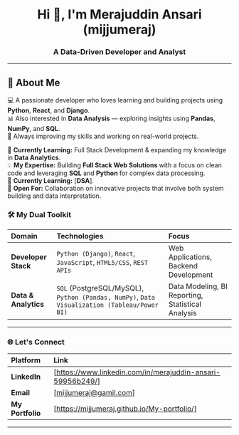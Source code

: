 

<h1 align="center">Hi 👋, I'm Merajuddin Ansari (mijjumeraj)</h1>
<h3 align="center">A Data-Driven Developer and Analyst</h3>

---


## 🚀 About Me

💻 A passionate developer who loves learning and building projects using **Python**, **React**, and **Django**.  
📊 Also interested in **Data Analysis** — exploring insights using **Pandas**, **NumPy**, and **SQL**.  
🚀 Always improving my skills and working on real-world projects.  

🌱 **Currently Learning:** Full Stack Development & expanding my knowledge in **Data Analytics**.  
💡 **My Expertise:** Building **Full Stack Web Solutions** with a focus on clean code and leveraging **SQL** and **Python** for complex data processing.  
📘 **Currently Learning:** [**DSA**].  
🤝 **Open For:** Collaboration on innovative projects that involve both system building and data interpretation.






### 🛠️ My Dual Toolkit

| Domain | Technologies | Focus |
| :--- | :--- | :--- |
| **Developer Stack** | `Python (Django)`, `React`, `JavaScript`, `HTML5/CSS`, `REST APIs` | Web Applications, Backend Development |
| **Data & Analytics** | `SQL` (PostgreSQL/MySQL), `Python (Pandas, NumPy)`, `Data Visualization (Tableau/Power BI)` | Data Modeling, BI Reporting, Statistical Analysis |

---

### 🌐 Let's Connect

| Platform | Link |
| :--- | :--- |
| **LinkedIn** | [https://www.linkedin.com/in/merajuddin-ansari-59956b249/] |
| **Email** | [mijjumeraj@gamil.com] |
| **My Portfolio** | [https://mijjumeraj.github.io/My-portfolio/] |


---
